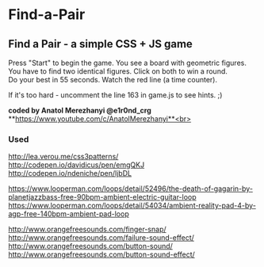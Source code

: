 # Find-a-Pair

## Find a Pair - a simple CSS + JS game

Press "Start" to begin the game. You see a board with geometric figures.<br>
You have to find two identical figures. Click on both to win a round.<br>
Do your best in 55 seconds. Watch the red line (a time counter).<br>

If it's too hard - uncomment the line 163 in game.js to see hints. ;)

**coded by Anatol Merezhanyi @e1r0nd_crg**<br>
**https://www.youtube.com/c/AnatolMerezhanyi**<br>

### Used
http://lea.verou.me/css3patterns/<br>
http://codepen.io/davidicus/pen/emgQKJ<br>
http://codepen.io/ndeniche/pen/ljbDL<br>

https://www.looperman.com/loops/detail/52496/the-death-of-gagarin-by-planetjazzbass-free-90bpm-ambient-electric-guitar-loop<br>
https://www.looperman.com/loops/detail/54034/ambient-reality-pad-4-by-agp-free-140bpm-ambient-pad-loop

http://www.orangefreesounds.com/finger-snap/<br>
http://www.orangefreesounds.com/failure-sound-effect/<br>
http://www.orangefreesounds.com/button-sound/<br>
http://www.orangefreesounds.com/button-sound-effect/<br>
